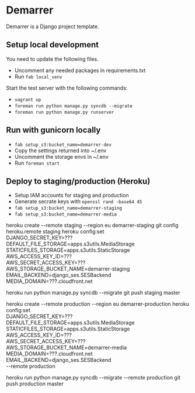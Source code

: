 Demarrer
========

Demarrer is a Django project template.

Setup local development
-----------------------

You need to update the following files.

* Uncomment any needed packages in requirements.txt
* Run `fab local_venv`

Start the test server with the following commands:

* `vagrant up`
* `foreman run python manage.py syncdb --migrate`
* `foreman run python manage.py runserver`

Run with gunicorn locally
-------------------------

* `fab setup_s3:bucket_name=demarrer-dev`
* Copy the settings returned into ~/.env
* Uncomment the storage envs in ~/.env
* Run `foreman start`

Deploy to staging/production (Heroku)
-----------------------------

* Setup IAM accounts for staging and production
* Generate secrate keys with `openssl rand -base64 45`
* `fab setup_s3:bucket_name=demarrer-staging`
* `fab setup_s3:bucket_name=demarrer-media`

heroku create --remote staging --region eu demarrer-staging
git config heroku.remote staging
heroku config:set \
    DJANGO_SECRET_KEY=??? \
    DEFAULT_FILE_STORAGE=apps.s3utils.MediaStorage \
    STATICFILES_STORAGE=apps.s3utils.StaticStorage \
    AWS_ACCESS_KEY_ID=??? \
    AWS_SECRET_ACCESS_KEY=??? \
    AWS_STORAGE_BUCKET_NAME=demarrer-staging \
    EMAIL_BACKEND=django_ses.SESBackend \
    MEDIA_DOMAIN=???.cloudfront.net

heroku run python manage.py syncdb --migrate
git push staging master

heroku create --remote production --region eu demarrer-production
heroku config:set \
    DJANGO_SECRET_KEY=??? \
    DEFAULT_FILE_STORAGE=apps.s3utils.MediaStorage \
    STATICFILES_STORAGE=apps.s3utils.StaticStorage \
    AWS_ACCESS_KEY_ID=??? \
    AWS_SECRET_ACCESS_KEY=??? \
    AWS_STORAGE_BUCKET_NAME=demarrer-media \
    MEDIA_DOMAIN=???.cloudfront.net \
    EMAIL_BACKEND=django_ses.SESBackend \
    --remote production

heroku run python manage.py syncdb --migrate --remote production
git push production master
